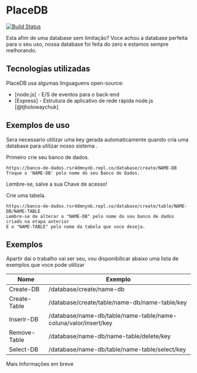 <h1 class="code-line" data-line-start=0 data-line-end=1 ><a id="PlaceDB_0"></a>PlaceDB</h1>
<p class="has-line-data" data-line-start="3" data-line-end="4"><a href="https://travis-ci.org/joemccann/dillinger"><img src="https://travis-ci.org/joemccann/dillinger.svg?branch=master" alt="Build Status"></a></p>
<p class="has-line-data" data-line-start="5" data-line-end="6">Esta afim de uma database sem limitação? Voce achou a database perfeita para o seu uso, nossa database foi feita do zero e estamos sempre melhorando.</p>
<h2 class="code-line" data-line-start=7 data-line-end=8 ><a id="Tecnologias_utilizadas_7"></a>Tecnologias utilizadas</h2>
<p class="has-line-data" data-line-start="9" data-line-end="10">PlaceDB usa algumas linguaguens open-source:</p>
<ul>
<li class="has-line-data" data-line-start="11" data-line-end="12">[node.js] - E/S de eventos para o back-end</li>
<li class="has-line-data" data-line-start="12" data-line-end="13">[Express] - Estrutura de aplicativo de rede rápida node.js [@tjholowaychuk]</li>
</ul>
<h2 class="code-line" data-line-start=15 data-line-end=16 ><a id="Exemplos_de_uso_15"></a>Exemplos de uso</h2>
<p class="has-line-data" data-line-start="17" data-line-end="18">Sera necessario utilizar uma key gerada automaticamente quando cria uma database para utilizar nosso sistema .</p>
<p class="has-line-data" data-line-start="19" data-line-end="20">Primeiro crie seu banco de dados.</p>
<pre><code class="has-line-data" data-line-start="22" data-line-end="25" class="language-sh">https://banco-de-dados.rsr4dmnynb.repl.co/database/create/NAME-DB 
Troque o <span class="hljs-string">'NAME-DB'</span> pelo nome <span class="hljs-keyword">do</span> seu Banco de Dados.
</code></pre>
<p class="has-line-data" data-line-start="25" data-line-end="26">Lembre-se, salve a sua Chave de acesso!</p>
<p class="has-line-data" data-line-start="27" data-line-end="28">Crie uma tabela.</p>
<pre><code class="has-line-data" data-line-start="30" data-line-end="34" class="language-sh">https://banco-de-dados.rsr4dmnynb.repl.co/database/create/table/NAME-DB/NAME-TABLE
Lembre-se de alterar o <span class="hljs-string">"NAME-DB"</span> pelo nome <span class="hljs-keyword">do</span> seu banco de dados criado na etapa anterior
E o <span class="hljs-string">"NAME-TABLE"</span> pelo nome da tabela que voce deseja.
</code></pre>
<h2 class="code-line" data-line-start=35 data-line-end=36 ><a id="Exemplos_35"></a>Exemplos</h2>
<p class="has-line-data" data-line-start="37" data-line-end="38">Apartir dai o trabalho vai ser seu, vou disponibilicar abaixo uma lista de exemplos que voce pode utilizar</p>
<table class="table table-striped table-bordered">
<thead>
<tr>
<th>Nome</th>
<th>Exemplo</th>
</tr>
</thead>
<tbody>
<tr>
<td>Create-DB</td>
<td>/database/create/name-db</td>
</tr>
<tr>
<td>Create-Table</td>
<td>/database/create/table/name-db/name-table/key</td>
</tr>
<tr>
<td>Inserir-DB</td>
<td>/database/name-db/table/name-table/name-coluna/valor/insert/key</td>
</tr>
<tr>
<td>Remove-Table</td>
<td>/database/name-db/name-table/delete/key</td>
</tr>
<tr>
<td>Select-DB</td>
<td>/database/name-db/table/name-table/select/key</td>
</tr>
</tbody>
</table>
<p class="has-line-data" data-line-start="47" data-line-end="48">Mais Informações em breve</p>
